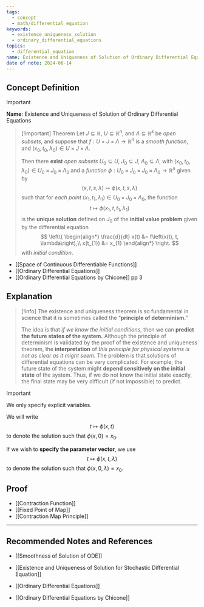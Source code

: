 ```yaml
---
tags:
  - concept
  - math/differential_equation
keywords:
  - existence_uniqueness_solution
  - ordinary_differential_equations
topics:
  - differential_equation
name: Existence and Uniqueness of Solution of Ordinary Differential Equations
date of note: 2024-06-14
---
```


## Concept Definition

>[!important]
>**Name**: Existence and Uniqueness of Solution of Ordinary Differential Equations


>[!important] Theorem
>Let $J \subseteq \mathbb{R}$, $U \subseteq \mathbb{R}^n$, and $\Lambda \subseteq \mathbb{R}^k$ be *open subsets*, and suppose that $f: U \times J \times \Lambda \to \mathbb{R}^n$ is a *smooth function*, and $(x_{0}, t_{0},\lambda_{0}) \in U \times J \times \Lambda$.
>
 >Then there **exist** *open subsets* $U_{0} \subseteq U$,   $J_{0} \subseteq J$,  $\Lambda_{0} \subseteq \Lambda$, with $(x_{0},t_{0},\lambda_{0}) ∈ U_{0}  \times J_{0} \times \Lambda_{0}$ and a *function* $\phi : U_{0} \times J_{0} \times  J_{0} \times \Lambda_{0} \to \mathbb{R}^n$ given by $$(x, t, s, \lambda) \mapsto \phi(x, t, s, \lambda)$$ such that for *each point* $(x_{1},t_{1},\lambda_{1}) ∈ U_{0}  \times J_{0} \times \Lambda_{0}$, the function $$t \mapsto \phi(x_{1}, t, t_{1}, \lambda_{1})$$ is the **unique solution** defined on $J_{0}$ of the **initial value problem** given by the differential equation 
>$$
>\left\{
>\begin{align*}
>\frac{d}{dt} x(t) &= f\left(x(t), t, \lambda\right),\\
>x(t_{1}) &= x_{1}
>\end{align*}
>\right.
>$$
>with *initial condition*.

- [[Space of Continuous Differentiable Functions]]
- [[Ordinary Differential Equations]]
- [[Ordinary Differential Equations by Chicone]] pp 3


## Explanation

>[!info]
>The existence and uniqueness theorem is so fundamental in science that it is sometimes called the “**principle of determinism.**” 
>
>The idea is that *if we know the initial conditions*, then we can **predict the future states of the system.** Although the principle of determinism is validated by the proof of the existence and uniqueness theorem, the **interpretation** of *this principle for physical systems is not as clear as it might seem.* The problem is that solutions of differential equations can be very complicated. For example, the future state of the system might **depend sensitively on the initial state** of the system. Thus, if we do not know the initial state exactly, the final state may be very difficult (if not impossible) to predict.

>[!important]
>We only specify explicit variables.
>
>We will write $$t \mapsto \phi(x, t)$$ to denote the solution such that $\phi(x, 0) = x_0$. 
>
>If we wish to **specify the parameter vector**, we use $$t \mapsto \phi(x, t, \lambda)$$ to denote the solution such that $\phi(x, 0, \lambda) = x_0$. 




## Proof

- [[Contraction Function]]
- [[Fixed Point of Map]]
- [[Contraction Map Principle]]




-----------
##  Recommended Notes and References


- [[Smoothness of Solution of ODE]]

- [[Existence and Uniqueness of Solution for Stochastic Differential Equation]]

- [[Ordinary Differential Equations]]
- [[Ordinary Differential Equations by Chicone]]
